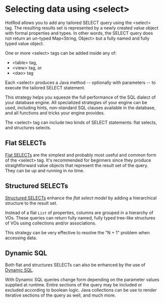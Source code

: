 # Selecting data using &lt;select>

HotRod allows you to add any tailored SELECT query using the &lt;select> tag. The resulting results set is represented by 
a newly created value object with formal properties and types. In other words, the SELECT query does not return an 
un-typed Map&lt;String, Object> but a fully named and fully typed value object.

One or more &lt;select> tags can be added inside any of:

 - &lt;table> tag,
 - &lt;view> tag, or
 -  &lt;dao> tag

Each &lt;select> produces a Java method -- optionally with parameters -- to execute the tailored SELECT statement.

This strategy helps you squeeze the full performance of the SQL dialect of your database engine. All specialized strategies of your engine can be used, including hints, non-standard SQL clauses available in the database, and all functions and tricks your engine provides.

The &lt;select> tag can include two kinds of SELECT statements: flat selects, and structures selects.

## Flat SELECTs

[Flat SELECTs](flat-selects.md) are the simplest and probably most useful and common form of the &lt;select> tag. It's recommended for beginners since they produce straightforward value objects that represent the result set of the query. They can be up and running in no time.

## Structured SELECTs

[Structured SELECTs](structured-selects.md) enhance the *flat select model* by adding a hierarchical structure to the result set.

Instead of a flat `List` of properties, columns are grouped in a hierarchy of VOs. These queries can return fully named, fully typed
tree-like structures of VOs using collections and/or associations.

This strategy can be very effective to resolve the "N + 1" problem when accessing data.

## Dynamic SQL

Both flat and structures SELECTs can also be enhanced by the use of [Dynamic SQL](dynamic-sql.md).

With Dynamic SQL queries change form depending on the parameter values supplied at runtime. Entire sections of the query may be included or excluded according to boolean logic. Java collections can be use to render iterative sections of the query as well, and much more.
 

